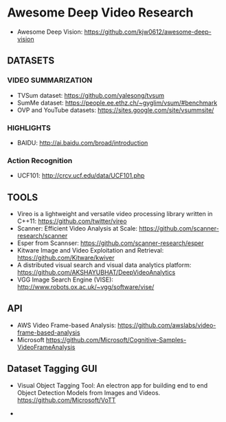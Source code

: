 # Awesome Deep Video Research

* Awesome Deep Vision: https://github.com/kjw0612/awesome-deep-vision

## DATASETS

### VIDEO SUMMARIZATION

* TVSum dataset: https://github.com/yalesong/tvsum
* SumMe dataset: https://people.ee.ethz.ch/~gyglim/vsum/#benchmark
* OVP and YouTube datasets: https://sites.google.com/site/vsummsite/

### HIGHLIGHTS

* BAIDU: http://ai.baidu.com/broad/introduction

### Action Recognition

* UCF101: http://crcv.ucf.edu/data/UCF101.php


## TOOLS

* Vireo is a lightweight and versatile video processing library written in C++11: https://github.com/twitter/vireo
* Scanner: Efficient Video Analysis at Scale: https://github.com/scanner-research/scanner
* Esper from Scannser: https://github.com/scanner-research/esper
* Kitware Image and Video Exploitation and Retrieval: https://github.com/Kitware/kwiver
* A distributed visual search and visual data analytics platform: https://github.com/AKSHAYUBHAT/DeepVideoAnalytics
* VGG Image Search Engine (VISE): http://www.robots.ox.ac.uk/~vgg/software/vise/

## API

* AWS Video Frame-based Analysis: https://github.com/awslabs/video-frame-based-analysis
* Microsoft https://github.com/Microsoft/Cognitive-Samples-VideoFrameAnalysis

## Dataset Tagging GUI

* Visual Object Tagging Tool: An electron app for building end to end Object Detection Models from Images and Videos. https://github.com/Microsoft/VoTT

*
